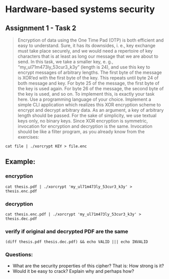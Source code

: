 # Hardware-based systems security

## Assignment 1 - Task 2

> Encryption of data using the One Time Pad (OTP) is both efficient and easy to understand. Sure,
> it has its downsides, i. e., key exchange must take place securely, and we would need a repertoire
> of key characters that is at least as long our message that we are about to send.
> In this task, we take a smaller key, e. g., “my_ul71m473ly_53cur3_k3y” (length is 24), and use
> this key to encrypt messages of arbitrary lengths. The first byte of the message is XOR’ed with
> the first byte of the key. This repeats until byte 24 of both message and key. For byte 25 of the
> message, the first byte of the key is used again. For byte 26 of the message, the second byte of
> the key is used, and so on.
> To implement this, is exactly your task here. Use a programming language of your choice.
> Implement a simple CLI application which realizes this XOR encryption scheme to encrypt and
> decrypt arbitrary data. As an argument, a key of arbitrary length should be passed. For the
> sake of simplicity, we use textual keys only, no binary keys.
> Since XOR encryption is symmetric, invocation for encryption and decryption is the same.
> Invocation should be like a filter program, as you already know from the exercises:

`cat file | ./xorcrypt KEY > file.enc`
## Example:
### encryption
`cat thesis.pdf | ./xorcrypt 'my_ul71m473ly_53cur3_k3y' > thesis.enc.pdf`
### decryption
`cat thesis.enc.pdf | ./xorcrypt 'my_ul71m473ly_53cur3_k3y' > thesis.dec.pdf`
### verify if original and decrypted PDF are the same
`(diff thesis.pdf thesis.dec.pdf) && echo VALID ||| echo INVALID`
### Questions:
- What are the security properties of this cipher? That is: How strong is it?
- Would it be easy to crack? Explain why and perhaps how?
